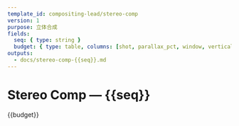 ```yaml
---
template_id: compositing-lead/stereo-comp
version: 1
purpose: 立体合成
fields:
  seq: { type: string }
  budget: { type: table, columns: [shot, parallax_pct, window, vertical_align, notes] }
outputs:
  - docs/stereo-comp-{{seq}}.md
---
```


# Stereo Comp — {{seq}}

{{budget}}

